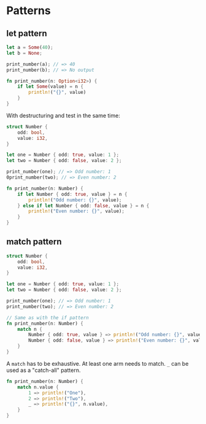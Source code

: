 # Patterns

## let pattern

```rust
let a = Some(40);
let b = None;

print_number(a); // => 40
print_number(b); // => No output

fn print_number(n: Option<i32>) {
	if let Some(value) = n {
		println!("{}", value)
	}
}
```

With destructuring and test in the same time:

```rust
struct Number {
	odd: bool,
	value: i32,
}

let one = Number { odd: true, value: 1 };
let two = Number { odd: false, value: 2 };

print_number(one); // => Odd number: 1
0print_number(two); // => Even number: 2

fn print_number(n: Number) {
	if let Number { odd: true, value } = n {
		println!("Odd number: {}", value);
	} else if let Number { odd: false, value } = n {
		println!("Even number: {}", value);
	}
}
```

## match pattern

```rust
struct Number {
	odd: bool,
	value: i32,
}

let one = Number { odd: true, value: 1 };
let two = Number { odd: false, value: 2 };

print_number(one); // => Odd number: 1
print_number(two); // => Even number: 2

// Same as with the if pattern
fn print_number(n: Number) {
	match n {
		Number { odd: true, value } => println!("Odd number: {}", value),
		Number { odd: false, value } => println!("Even number: {}", value),
	}
}
```

A `match` has to be exhaustive. At least one arm needs to match.
`_` can be used as a "catch-all" pattern.

```rust
fn print_number(n: Number) {
	match n.value {
		1 => println!("One"),
		2 => println!("Two"),
		_ => println!("{}", n.value),
	}
}
```
